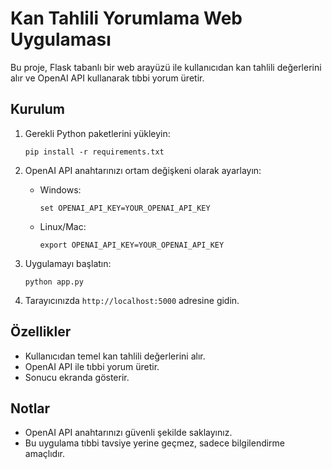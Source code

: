 # Kan Tahlili Yorumlama Web Uygulaması

Bu proje, Flask tabanlı bir web arayüzü ile kullanıcıdan kan tahlili değerlerini alır ve OpenAI API kullanarak tıbbi yorum üretir.

## Kurulum

1. Gerekli Python paketlerini yükleyin:
   ```
   pip install -r requirements.txt
   ```
2. OpenAI API anahtarınızı ortam değişkeni olarak ayarlayın:
   - Windows:
     ```
     set OPENAI_API_KEY=YOUR_OPENAI_API_KEY
     ```
   - Linux/Mac:
     ```
     export OPENAI_API_KEY=YOUR_OPENAI_API_KEY
     ```

3. Uygulamayı başlatın:
   ```
   python app.py
   ```

4. Tarayıcınızda `http://localhost:5000` adresine gidin.

## Özellikler
- Kullanıcıdan temel kan tahlili değerlerini alır.
- OpenAI API ile tıbbi yorum üretir.
- Sonucu ekranda gösterir.

## Notlar
- OpenAI API anahtarınızı güvenli şekilde saklayınız.
- Bu uygulama tıbbi tavsiye yerine geçmez, sadece bilgilendirme amaçlıdır.
